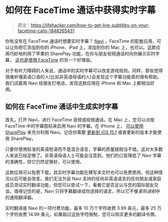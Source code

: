 # 如何在 FaceTime 通话中获得实时字幕

> 原文：<https://lifehacker.com/how-to-get-live-subtitles-on-your-facetime-calls-1848265431>

你有没有在 FaceTime 通话时想要实时字幕？ [Navi](https://apps.apple.com/app/navi-subtitles-translation/id1573261774) ，FaceTime 的配套应用，可以让你把它添加到你的 iPhone、iPad 上，添加到你的 Mac 上，也可以。这款应用巧妙地利用了苹果的 SharePlay 功能，在你与朋友视频通话时向你展示实时字幕， [这也是使用 FaceTime](https://lifehacker.com/7-reasons-why-you-should-probably-just-use-facetime-ove-1848044843) 的另一个好理由。



对于有听力障碍的人来说，通话中的实时字幕可以改变游戏规则。同样，那些觉得很难听懂英语口语的人(比如非英语母语的人)会发现这个字幕功能真的很有帮助。我们试着用 Navi 给朋友打电话，发现这款应用在 iPhone 和 Mac 上都相当好用。

## 如何在 FaceTime 通话中生成实时字幕

首先，打开 Navi，进行 FaceTime 音频或视频通话。在 Mac 上，您可以点按 FaceTime 中的字幕图标来启用 Navi 的字幕。在 iPhone 上， [可以使用 SharePlay](https://lifehacker.com/how-to-finally-use-shareplay-to-watch-videos-together-1847943309) 来充分利用 Navi。记住你需要 [更新到 iOS 15.1](https://lifehacker.com/every-cool-ios-15-1-feature-update-worth-knowing-about-1847931068) 或者更新的版本才能使用 SharePlay。

只要你使用标准的英语短语而不是混合语言，字幕的质量就相当不错。这对大多数人来说已经足够了。非英语母语人士可能会注意到，他们的口音降低了 Navi 字幕的准确性，但它仍然足够好，可以使用。

这款应用可以免费下载，其实时字幕功能在撰写本文时也可以免费使用，但这种情况以后可能会改变。我们无法为说 Navi 支持的任何非英语语言的任何朋友或家庭成员测试实时翻译功能，但您可以尝试一下，看看它是否足以与您的国际朋友交谈。值得记住的是，Navi 只将字幕翻译成你选择的语言，所以它不像*星际迷航*中的通用翻译器。

实时翻译是 Navi 的一项付费功能，最多 10 万个字符收费 3.99 美元，最多 25 万个字符收费 14.99 美元。如果超过这些字符限制，您可以购买更多的翻译令牌。
